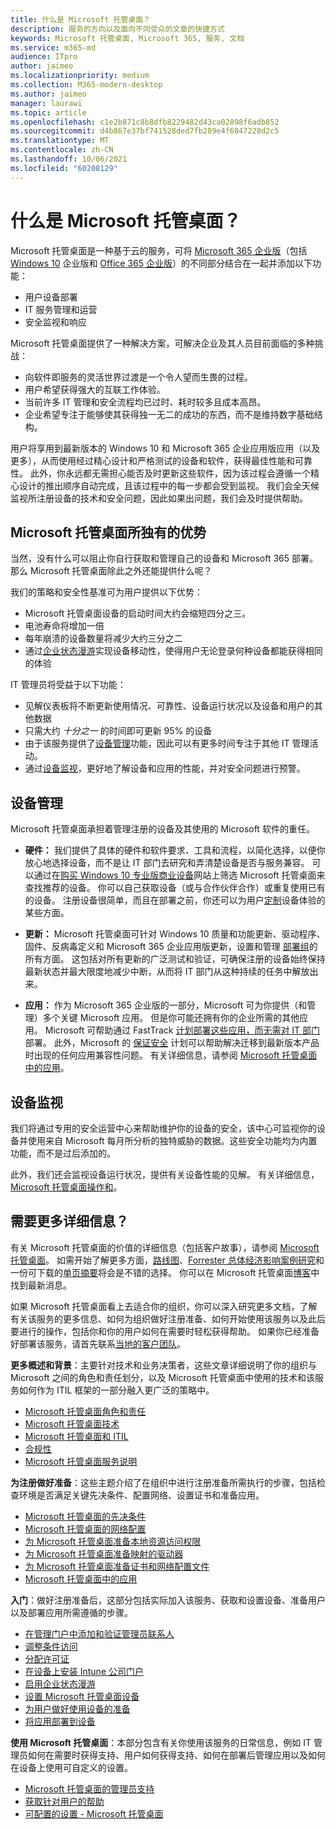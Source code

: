 ```yaml
---
title: 什么是 Microsoft 托管桌面？
description: 服务的方向以及面向不同受众的文章的快捷方式
keywords: Microsoft 托管桌面, Microsoft 365, 服务, 文档
ms.service: m365-md
audience: ITpro
author: jaimeo
ms.localizationpriority: medium
ms.collection: M365-modern-desktop
ms.author: jaimeo
manager: laurawi
ms.topic: article
ms.openlocfilehash: c1e2b871c8b8dfb8229482d43ca02898f6adb852
ms.sourcegitcommit: d4b867e37bf741528ded7fb289e4f6847228d2c5
ms.translationtype: MT
ms.contentlocale: zh-CN
ms.lasthandoff: 10/06/2021
ms.locfileid: "60208129"
---
```

# <a name="what-is-microsoft-managed-desktop"></a>什么是 Microsoft 托管桌面？


Microsoft 托管桌面是一种基于云的服务，可将 [Microsoft 365 企业版](../../enterprise/microsoft-365-overview.md)（包括 [Windows 10](/windows/windows-10/) 企业版和 [Office 365 企业版](https://www.microsoft.com/microsoft-365/business/compare-more-office-365-for-business-plans)）的不同部分结合在一起并添加以下功能：

- 用户设备部署
- IT 服务管理和运营
- 安全监视和响应

Microsoft 托管桌面提供了一种解决方案，可解决企业及其人员目前面临的多种挑战：
- 向软件即服务的灵活世界过渡是一个令人望而生畏的过程。
- 用户希望获得强大的互联工作体验。
- 当前许多 IT 管理和安全流程均已过时、耗时较多且成本高昂。
- 企业希望专注于能够使其获得独一无二的成功的东西，而不是维持数字基础结构。

用户将享用到最新版本的 Windows 10 和 Microsoft 365 企业应用版应用（以及更多），从而使用经过精心设计和严格测试的设备和软件，获得最佳性能和可靠性。 此外，你永远都无需担心能否及时更新这些软件，因为该过程会遵循一个精心设计的推出顺序自动完成，且该过程中的每一步都会受到监视。 我们会全天候监视所注册设备的技术和安全问题，因此如果出问题，我们会及时提供帮助。


## <a name="unique-to-microsoft-managed-desktop"></a>Microsoft 托管桌面所独有的优势

当然，没有什么可以阻止你自行获取和管理自己的设备和 Microsoft 365 部署。 那么 Microsoft 托管桌面除此之外还能提供什么呢？

我们的策略和安全性基准可为用户提供以下优势：

- Microsoft 托管桌面设备的启动时间大约会缩短四分之三。
- 电池寿命将增加一倍
- 每年崩溃的设备数量将减少大约三分之二
- 通过[企业状态漫游](/azure/active-directory/devices/enterprise-state-roaming-overview)实现设备移动性，使得用户无论登录何种设备都能获得相同的体验

IT 管理员将受益于以下功能：

- 见解仪表板将不断更新使用情况、可靠性、设备运行状况以及设备和用户的其他数据
- 只需大约 *十分之一* 的时间即可更新 95% 的设备
- 由于该服务提供了[设备管理](#device-management)功能，因此可以有更多时间专注于其他 IT 管理活动。
- 通过[设备监视](#device-monitoring)，更好地了解设备和应用的性能，并对安全问题进行预警。

## <a name="device-management"></a>设备管理
Microsoft 托管桌面承担着管理注册的设备及其使用的 Microsoft 软件的重任。

- **硬件：** 我们提供了具体的硬件和软件要求、工具和流程，以简化选择，以便你放心地选择设备，而不是让 IT 部门去研究和弄清楚设备是否与服务兼容。 可以通过在[购买 Windows 10 专业版商业设备](https://www.microsoft.com/windowsforbusiness/view-all-devices)网站上筛选 Microsoft 托管桌面来查找推荐的设备。 你可以自己获取设备（或与合作伙伴合作）或重复使用已有的设备。 注册设备很简单，而且在部署之前，你还可以为用户[定制](../working-with-managed-desktop/config-setting-overview.md)设备体验的某些方面。

- **更新：** Microsoft 托管桌面可针对 Windows 10 质量和功能更新、驱动程序、固件、反病毒定义和 Microsoft 365 企业应用版更新，设置和管理 [部署组](../service-description/updates.md)的所有方面。 这包括对所有更新的广泛测试和验证，可确保注册的设备始终保持最新状态并最大限度地减少中断，从而将 IT 部门从这种持续的任务中解放出来。

- **应用：** 作为 Microsoft 365 企业版的一部分，Microsoft 可为你提供（和管理）多个关键 Microsoft 应用。 但是你可能还拥有你的企业所需的其他应用。 Microsoft 可帮助通过 FastTrack [计划部署这些应用，而无需对 IT 部门](https://www.microsoft.com/FastTrack) 部署。 此外，Microsoft 的 [保证安全](/fasttrack/products-and-capabilities#app-assuree) 计划可以帮助解决迁移到最新版本产品时出现的任何应用兼容性问题。 有关详细信息，请参阅 [Microsoft 托管桌面中的应用](../get-ready/apps.md)。


## <a name="device-monitoring"></a>设备监视

我们将通过专用的安全运营中心来帮助维护你的设备的安全，该中心可监视你的设备并使用来自 Microsoft 每月所分析的独特威胁的数据。这些安全功能均为内置功能，而不是过后添加的。

此外，我们还会监视设备运行状况，提供有关设备性能的见解。 有关详细信息， [Microsoft 托管桌面操作和](../service-description/operations-and-monitoring.md)。


## <a name="need-more-details"></a>需要更多详细信息？

有关 Microsoft 托管桌面的价值的详细信息（包括客户故事），请参阅 [Microsoft 托管桌面](https://aka.ms/mmd)。 如需开始了解更多方面，[路线图](https://aka.ms/AA6jiam)、[Forrester 总体经济影响案例研究](https://github.com/MicrosoftDocs/microsoft-365-docs/raw/public/microsoft-365/managed-desktop/intro/downloads/forrester-tei-study.pdf)和一份可下载的[单页摘要](https://aka.ms/AA6ob3h)将会是不错的选择。 你可以在 Microsoft 托管桌面[博客](https://aka.ms/AA6l2dd)中找到最新消息。

如果 Microsoft 托管桌面看上去适合你的组织，你可以深入研究更多文档，了解有关该服务的更多信息、如何为组织做好注册准备、如何开始使用该服务以及此后要进行的操作，包括你和你的用户如何在需要时轻松获得帮助。 如果你已经准备好部署该服务，请首先联系[当地的客户团队](https://pages.email.office.com/contactmmd/)。

**更多概述和背景**：主要针对技术和业务决策者，这些文章详细说明了你的组织与 Microsoft 之间的角色和责任划分，以及 Microsoft 托管桌面中使用的技术和该服务如何作为 ITIL 框架的一部分融入更广泛的策略中。

- [Microsoft 托管桌面角色和责任](roles-and-responsibilities.md)
- [Microsoft 托管桌面技术](technologies.md)
- [Microsoft 托管桌面和 ITIL](../MMD-and-ITSM.md)
- [合规性](compliance.md)
- [Microsoft 托管桌面服务说明](../service-description/index.md)

**为注册做好准备**：这些主题介绍了在组织中进行注册准备所需执行的步骤，包括检查环境是否满足关键先决条件、配置网络、设置证书和准备应用。

- [Microsoft 托管桌面的先决条件](../get-ready/prerequisites.md)
- [Microsoft 托管桌面的网络配置](../get-ready/network.md)
- [为 Microsoft 托管桌面准备本地资源访问权限](../get-ready/authentication.md)
- [为 Microsoft 托管桌面准备映射的驱动器](../get-ready/mapped-drives.md)
- [为 Microsoft 托管桌面准备证书和网络配置文件](../get-ready/certs-wifi-lan.md)
- [Microsoft 托管桌面中的应用](../get-ready/apps.md)

**入门**：做好注册准备后，这部分包括实际加入该服务、获取和设置设备、准备用户以及部署应用所需遵循的步骤。

- [在管理门户中添加和验证管理员联系人](../get-started/add-admin-contacts.md)
- [调整条件访问](../get-started/conditional-access.md)
- [分配许可证](../get-started/assign-licenses.md)
- [在设备上安装 Intune 公司门户](../get-started/company-portal.md)
- [启用企业状态漫游](../get-started/enterprise-state-roaming.md)
- [设置 Microsoft 托管桌面设备](../get-started/set-up-devices.md)
- [为用户做好使用设备的准备](../get-started/get-started-devices.md)
- [将应用部署到设备](../get-started/deploy-apps.md)

**使用 Microsoft 托管桌面**：本部分包含有关你使用该服务的日常信息，例如 IT 管理员如何在需要时获得支持、用户如何获得支持、如何在部署后管理应用以及如何在设备上使用可自定义的设置。

- [Microsoft 托管桌面的管理员支持](../working-with-managed-desktop/admin-support.md)
- [获取针对用户的帮助](../working-with-managed-desktop/end-user-support.md)
- [可配置的设置 - Microsoft 托管桌面](../working-with-managed-desktop/config-setting-overview.md)





<!--When you enroll in Microsoft Managed Desktop, Microsoft provides you with devices that are configured to join your Azure Active Directory tenant. Windows 10, Office 365, and some apps and features associated with [Microsoft 365 Enterprise E5](https://www.microsoft.com/microsoft-365/compare-all-microsoft-365-plans) are installed (by Microsoft) on your devices. When your employees who are using these devices need help, they contact Microsoft Managed Desktop support (provided by Microsoft) through a custom chat app.--> 

<!--With Microsoft Managed Desktop, you get **software as a service** (Microsoft 365 E5), **Device as a service** (Microsoft Surface devices ready to use), and **IT support as a service** (Help desk and more).--> 

